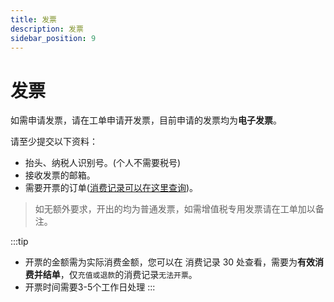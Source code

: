 ```yaml
---
title: 发票
description: 发票
sidebar_position: 9
---
```


# 发票
如需申请发票，请在工单申请开发票，目前申请的发票均为**电子发票**。

请至少提交以下资料：
* 抬头、纳税人识别号。(个人不需要税号)
* 接收发票的邮箱。
* 需要开票的订单([消费记录可以在这里查询](https://app.rainyun.com/logs/cost))。

> 如无额外要求，开出的均为普通发票，如需增值税专用发票请在工单加以备注。

:::tip
* 开票的金额需为实际消费金额，您可以在 消费记录 30 处查看，需要为**有效消费并结单**，仅`充值或退款`的消费记录`无法开票`。<br/>
* 开票时间需要3-5个工作日处理
:::

